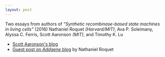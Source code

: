 ```yaml
---
layout: post
---
```

Two essays from authors of _“Synthetic recombinase-based state machines in living cells”_ (2016) Nathaniel Roquet _(Harvard/MIT)_, Ava P. Soleimany, Alyssa C. Ferris, Scott Aaronson _(MIT)_, and Timothy K. Lu

- [Scott Aaronson's blog](http://www.scottaaronson.com/blog/?p=2862)
- [Guest post on _Addgene_ blog](http://blog.addgene.org/recombinase-based-state-machines-enable-order-dependent-logic-in-vivo) by Nathaniel Roquet